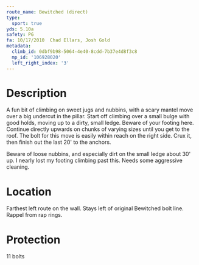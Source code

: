 ```yaml
---
route_name: Bewitched (direct)
type:
  sport: true
yds: 5.10a
safety: PG
fa: 10/17/2010  Chad Ellars, Josh Gold
metadata:
  climb_id: 0dbf9b98-5064-4e40-8cdd-7b37e4d8f3c8
  mp_id: '106928020'
  left_right_index: '3'
---
```

# Description
A fun bit of climbing on sweet jugs and nubbins, with a scary mantel move over a big undercut in the pillar. Start off climbing over a small bulge with good holds, moving up to a dirty, small ledge. Beware of your footing here. Continue directly upwards on chunks of varying sizes until you get to the roof. The bolt for this move is easily within reach on the right side. Crux it, then finish out the last 20' to the anchors.

Beware of loose nubbins, and especially dirt on the small ledge about 30' up. I nearly lost my footing climbing past this. Needs some aggressive cleaning.

# Location
Farthest left route on the wall. Stays left of original Bewitched bolt line. Rappel from rap rings.

# Protection
11 bolts

